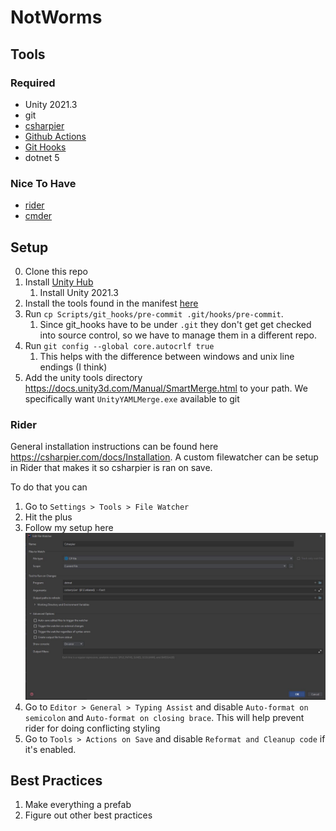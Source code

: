 # NotWorms

## Tools

### Required

* Unity 2021.3
* git
* [csharpier](https://csharpier.com/)
* [Github Actions](https://github.com/features/actions)
* [Git Hooks](https://git-scm.com/book/en/v2/Customizing-Git-Git-Hooks)
* dotnet 5

### Nice To Have

* [rider](https://www.jetbrains.com/rider/)
* [cmder](https://cmder.net/)

## Setup

0. Clone this repo
1. Install [Unity Hub](https://unity3d.com/get-unity/download)
   1. Install Unity 2021.3
2. Install the tools found in the manifest [here](./.config/dotnet-tools.json)
3. Run `cp Scripts/git_hooks/pre-commit .git/hooks/pre-commit`. 
   1. Since git_hooks have to be under `.git` they don't get get checked into source control, so we have to manage them in a different repo.
4. Run `git config --global core.autocrlf true`
   1. This helps with the difference between windows and unix line endings (I think)
5. Add the unity tools directory https://docs.unity3d.com/Manual/SmartMerge.html to your path. We specifically want `UnityYAMLMerge.exe` available to git


### Rider 

General installation instructions can be found here https://csharpier.com/docs/Installation. 
A custom filewatcher can be setup in Rider that makes it so csharpier is ran on save.

To do that you can
1. Go to `Settings > Tools > File Watcher`
2. Hit the plus
3. Follow my setup here ![](Docs/Images/csharpier-filewatcher.JPG)
4. Go to `Editor > General > Typing Assist` and disable `Auto-format on semicolon` and `Auto-format on closing brace`. This will help prevent rider for doing conflicting styling 
5. Go to `Tools > Actions on Save` and disable `Reformat and Cleanup code` if it's enabled.

## Best Practices

1. Make everything a prefab
2. Figure out other best practices
